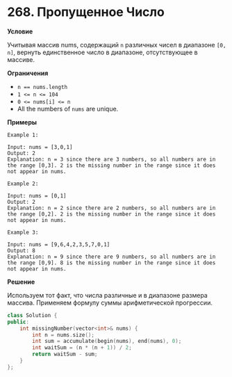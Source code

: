 # 268. Пропущенное Число

**Условие**

Учитывая массив nums, содержащий `n` различных чисел в диапазоне `[0, n]`, вернуть единственное число в диапазоне, отсутствующее в массиве.

**Ограничения**
- `n == nums.length`
- `1 <= n <= 104`
- `0 <= nums[i] <= n`
- All the numbers of `nums` are unique.


**Примеры**
```
Example 1:

Input: nums = [3,0,1]
Output: 2
Explanation: n = 3 since there are 3 numbers, so all numbers are in the range [0,3]. 2 is the missing number in the range since it does not appear in nums.

Example 2:

Input: nums = [0,1]
Output: 2
Explanation: n = 2 since there are 2 numbers, so all numbers are in the range [0,2]. 2 is the missing number in the range since it does not appear in nums.

Example 3:

Input: nums = [9,6,4,2,3,5,7,0,1]
Output: 8
Explanation: n = 9 since there are 9 numbers, so all numbers are in the range [0,9]. 8 is the missing number in the range since it does not appear in nums.
```


**Решение**

Используем тот факт, что числа различные и в диапазоне размера массива. Применяем формулу суммы арифметической прогрессии.
```C++
class Solution {
public:
    int missingNumber(vector<int>& nums) {
        int n = nums.size();
        int sum = accumulate(begin(nums), end(nums), 0);
        int waitSum = (n * (n + 1)) / 2;
        return waitSum - sum; 
    }
};
```






 


 


